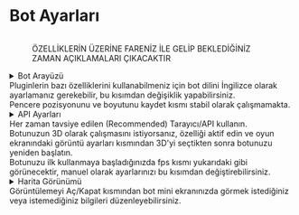 # Bot Ayarları

<figure><img src=".gitbook/assets/bot ayarları.png" alt=""><figcaption><p>ÖZELLİKLERİN ÜZERİNE FARENİZ İLE GELİP BEKLEDİĞİNİZ ZAMAN AÇIKLAMALARI ÇIKACAKTIR</p></figcaption></figure>

<details>

<summary>Bot Arayüzü<br>Pluginlerin bazı özelliklerini kullanabilmeniz için bot dilini İngilizce olarak ayarlamanız gerekebilir, bu kısımdan değişiklik yapabilirsiniz.<br>Pencere pozisyonunu ve boyutunu kaydet kısmı stabil olarak çalışmamakta.</summary>



</details>

<details>

<summary>API Ayarları<br>Her zaman tavsiye edilen (Recommended) Tarayıcı/API kullanın.<br>Botunuzun 3D olarak çalışmasını istiyorsanız, özelliği aktif edin ve oyun ekranındaki görüntü ayarları kısmından 3D'yi seçtikten sonra botunuzu yeniden başlatın.<br>Botunuzu ilk kullanmaya başladığınızda fps kısmı yukarıdaki gibi görünecektir, manuel olarak ayarlarınızı bu kısımdan değiştirebilirsiniz.</summary>



</details>

<details>

<summary>Harita Görünümü<br>Görüntülemeyi Aç/Kapat kısmından bot mini ekranınızda görmek istediğiniz veya istemediğiniz bilgileri düzenleyebilirsiniz.</summary>



</details>

